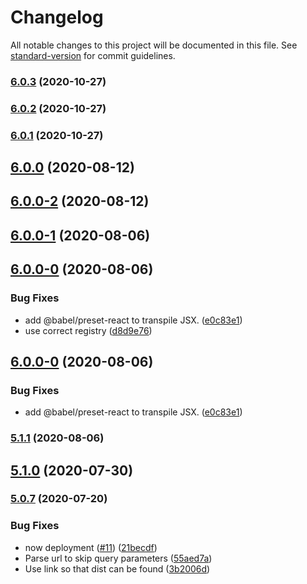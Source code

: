 # Changelog

All notable changes to this project will be documented in this file. See [standard-version](https://github.com/conventional-changelog/standard-version) for commit guidelines.

### [6.0.3](https://github.com/amccloud/storybook-addons-abstract/compare/v6.0.2...v6.0.3) (2020-10-27)

### [6.0.2](https://github.com/amccloud/storybook-addons-abstract/compare/v6.0.1...v6.0.2) (2020-10-27)

### [6.0.1](https://github.com/amccloud/storybook-addons-abstract/compare/v6.0.0...v6.0.1) (2020-10-27)

## [6.0.0](https://github.com/amccloud/storybook-addons-abstract/compare/v6.0.0-2...v6.0.0) (2020-08-12)

## [6.0.0-2](https://github.com/amccloud/storybook-addons-abstract/compare/v6.0.0-1...v6.0.0-2) (2020-08-12)

## [6.0.0-1](https://github.com/amccloud/storybook-addons-abstract/compare/v5.1.1...v6.0.0-1) (2020-08-06)

## [6.0.0-0](https://github.com/amccloud/storybook-addons-abstract/compare/v5.1.0...v6.0.0-0) (2020-08-06)


### Bug Fixes

* add @babel/preset-react to transpile JSX. ([e0c83e1](https://github.com/amccloud/storybook-addons-abstract/commit/e0c83e10d8bf774c444b3f6c1eae3baa689a4483))
* use correct registry ([d8d9e76](https://github.com/amccloud/storybook-addons-abstract/commit/d8d9e7608a8a0aac56bc158f5d8b4371e230c22b))

## [6.0.0-0](https://github.com/amccloud/storybook-addons-abstract/compare/v5.1.0...v6.0.0-0) (2020-08-06)


### Bug Fixes

* add @babel/preset-react to transpile JSX. ([e0c83e1](https://github.com/amccloud/storybook-addons-abstract/commit/e0c83e10d8bf774c444b3f6c1eae3baa689a4483))

### [5.1.1](https://github.com/amccloud/storybook-addons-abstract/compare/v5.1.0...v5.1.1) (2020-08-06)

## [5.1.0](https://github.com/amccloud/storybook-addons-abstract/compare/v5.0.7...v5.1.0) (2020-07-30)

### [5.0.7](https://github.com/amccloud/storybook-addons-abstract/compare/v5.0.7-pre.0...v5.0.7) (2020-07-20)


### Bug Fixes

* now deployment ([#11](https://github.com/amccloud/storybook-addons-abstract/issues/11)) ([21becdf](https://github.com/amccloud/storybook-addons-abstract/commit/21becdf2fde93586dabf3f5a07d516811ea8bd85))
* Parse url to skip query parameters ([55aed7a](https://github.com/amccloud/storybook-addons-abstract/commit/55aed7a43f895bdaeabeef5797ebf273c809cbd3))
* Use link so that dist can be found ([3b2006d](https://github.com/amccloud/storybook-addons-abstract/commit/3b2006df3246e4037f3fa3325e6aa28bceb202fc))
